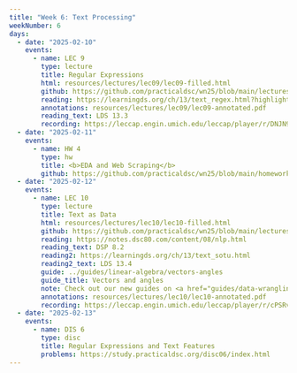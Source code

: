 ```yaml
---
title: "Week 6: Text Processing"
weekNumber: 6
days:
  - date: "2025-02-10"
    events:
      - name: LEC 9
        type: lecture
        title: Regular Expressions
        html: resources/lectures/lec09/lec09-filled.html
        github: https://github.com/practicaldsc/wn25/blob/main/lectures/lec09/
        reading: https://learningds.org/ch/13/text_regex.html?highlight=regular%20expressions
        annotations: resources/lectures/lec09/lec09-annotated.pdf
        reading_text: LDS 13.3
        recording: https://leccap.engin.umich.edu/leccap/player/r/DNJN9g
  - date: "2025-02-11"
    events:
      - name: HW 4
        type: hw
        title: <b>EDA and Web Scraping</b>
        github: https://github.com/practicaldsc/wn25/blob/main/homeworks/hw04/hw04.ipynb
  - date: "2025-02-12"
    events:
      - name: LEC 10
        type: lecture
        title: Text as Data
        html: resources/lectures/lec10/lec10-filled.html
        github: https://github.com/practicaldsc/wn25/blob/main/lectures/lec10/
        reading: https://notes.dsc80.com/content/08/nlp.html
        reading_text: DSP 8.2
        reading2: https://learningds.org/ch/13/text_sotu.html
        reading2_text: LDS 13.4
        guide: ../guides/linear-algebra/vectors-angles
        guide_title: Vectors and angles
        note: Check out our new guides on <a href="guides/data-wrangling/sql-sheets">SQL and Spreadsheets</a>, <a href="guides/data-wrangling/visualization">Visualization Tips and Examples</a>, and <a href="https://www.youtube.com/playlist?list=PLEFTQpsm47qRDDBNu4SrXqhTl4Zd4DC0l">videos</a> about web scraping and APIs! 
        annotations: resources/lectures/lec10/lec10-annotated.pdf
        recording: https://leccap.engin.umich.edu/leccap/player/r/cPSRvm
  - date: "2025-02-13"
    events:
      - name: DIS 6
        type: disc
        title: Regular Expressions and Text Features
        problems: https://study.practicaldsc.org/disc06/index.html
---
```

